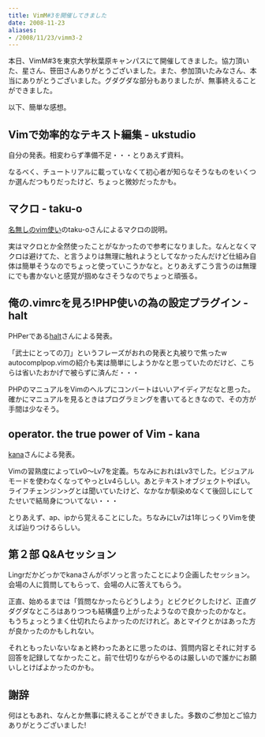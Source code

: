 ```yaml
---
title: VimM#3を開催してきました
date: 2008-11-23
aliases:
- /2008/11/23/vimm3-2
---
```

﻿﻿﻿﻿﻿﻿﻿﻿﻿本日、VimM#3を東京大学秋葉原キャンパスにて開催してきました。協力頂いた、星さん、笹田さんありがとうございました。また、参加頂いたみなさん、本当にありがとうございました。グダグダな部分もありましたが、無事終えることができました。

以下、簡単な感想。

<h2>Vimで効率的なテキスト編集 - ukstudio</h2>
自分の発表。相変わらず準備不足・・・とりあえず資料。


なるべく、チュートリアルに載っていなくて初心者が知らなそうなものをいくつか選んだつもりだったけど、ちょっと微妙だったかも。

<h2>マクロ - taku-o</h2>
<a href="http://nanasi.jp/">名無しのvim使い</a>のtaku-oさんによるマクロの説明。

実はマクロとか全然使ったことがなかったので参考になりました。なんとなくマクロは避けてた、と言うよりは無理に触れようとしてなかったんだけど仕組み自体は簡単そうなのでちょっと使っていこうかなと。とりあえずこう言うのは無理にでも書かないと感覚が掴めなさそうなのでちょっと頑張る。

<h2>俺の.vimrcを見ろ!PHP使いの為の設定プラグイン - halt</h2>
PHPerである<a href="http://project-p.jp/halt/">halt</a>さんによる発表。

「武士にとっての刀」というフレーズがおれの発表と丸被りで焦ったw autocomplpop.vimの紹介も実は簡単にしようかなと思っていたのだけど、こちらは省いたおかげで被らずに済んだ・・・

PHPのマニュアルをVimのヘルプにコンバートはいいアイディアだなと思った。確かにマニュアルを見るときはプログラミングを書いてるときなので、その方が手間は少なそう。
<h2>operator. the true power of Vim - kana</h2>
<a href="http://whileimautomaton.net/">kana</a>さんによる発表。

Vimの習熟度によってLv0〜Lv7を定義。ちなみにおれはLv3でした。ビジュアルモードを使わなくなってやっとLv4らしい。あとテキストオブジェクトやばい。ライフチェンジン>グとは聞いていたけど、なかなか馴染めなくて後回しにしてたせいで結局身についてない・・・

とりあえず、ap、ipから覚えることにした。ちなみにLv7は1年じっくりVimを使えば辿りつけるらしい。

<h2>第２部 Q&Aセッション</h2>
Lingrだかどっかでkanaさんがボソっと言ったことにより企画したセッション。会場の人に質問してもらって、会場の人に答えてもらう。

正直、始めるまでは「質問なかったらどうしよう」とビクビクしたけど、正直グダグダなところはありつつも結構盛り上がったようなので良かったのかなと。もうちょっとうまく仕切れたらよかったのだけれど。あとマイクとかはあった方が良かったのかもしれない。

それともったいないなぁと終わったあとに思ったのは、質問内容とそれに対する回答を記録してなかったこと。前で仕切りながらやるのは厳しいので誰かにお願いしとけばよかったのかも。


<h2>謝辞</h2>
何はともあれ、なんとか無事に終えることができました。多数のご参加とご協力ありがとうございました!